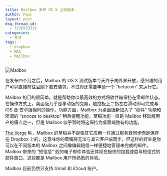 ```yaml
---
title: Mailbox 发布 OS X 公测版本
author: Paul
layout: post
dsq_thread_id:
  - 3226933319
categories:
  - 生活
tags:
  - dropbox
  - MAC
  - Mailbox
--- 
```


![Mailbox](http://img7.chztv.com/2014-0709/%1Emailbox_osx.jpg)

在发布四个月之后，Mailbox 的 OS X 测试版本今天终于向外界开放，感兴趣的用户可以直接前往[官网](http://www.mailboxapp.com/#download)下载安装包，不过你还需要申请一个 “betacoin” 来运行它。 
 
Mailbox 的目的很简单，就是帮助你以最高效的方式将收件箱保持在零邮件状态。在操作方式上，桌面版几乎是移动版的克隆，触控板上二指左右滑动即可完成与 iOS 及 安卓版相同的操作。功能方面，Mailbox 为桌面版新加入了 “稿件” 功能和所谓的 “snooze to desktop” 稍后提醒功能。草稿功能一直是 Mailbox 移动版用户的痛点之一，但是 Mailbox 似乎暂时将这保持为桌面端独有的功能。

[The Verge](http://www.theverge.com/2014/8/19/6031985/mailbox-for-mac-app-beta-review) 称，Mailbox 的草稿并不是像其它应用一样通过服务器同步而是保存在 Dropbox 上的，这意味你的草稿将无法与其它客户端同步，但这样的好处是你可以在不同版本的 Mailbox 之间像编辑短信一样便捷地管理未完成的邮件。Mailbox 带来的 “短信息” 般的电子邮件体验还体现在极快的加载速度与短信式的邮件窗口，这些都是 Mailbox 用户所熟悉的体验。  

Mailbox 目前仍然只支持 Gmail 和 iCloud 账户。

